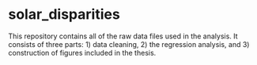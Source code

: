 # solar_disparities
This repository contains all of the raw data files used in the analysis.  It consists of three parts: 1) data cleaning, 2) the regression analysis, and 3) construction of figures included in the thesis.
